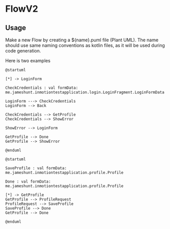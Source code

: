 # FlowV2

## Usage

Make a new Flow by creating a ${name}.puml file (Plant UML).
The name should use same naming conventions as kotlin files, as it will be used during code generation.

Here is two examples

```
@startuml

[*] -> LoginForm

CheckCredentials : val formData: me.jameshunt.inmotiontestapplication.login.LoginFragment.LoginFormData

LoginForm ---> CheckCredentials
LoginForm --> Back

CheckCredentials --> GetProfile
CheckCredentials --> ShowError

ShowError --> LoginForm

GetProfile --> Done
GetProfile --> ShowError

@enduml
``` 

```
@startuml

SaveProfile : val formData: me.jameshunt.inmotiontestapplication.profile.Profile

Done : val formData: me.jameshunt.inmotiontestapplication.profile.Profile

[*] -> GetProfile
GetProfile --> ProfileRequest
ProfileRequest --> SaveProfile
SaveProfile --> Done
GetProfile --> Done

@enduml
```
